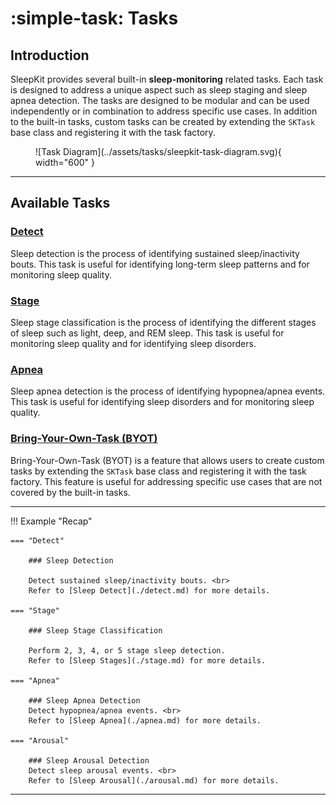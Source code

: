 # :simple-task: Tasks

## <span class="sk-h2-span">Introduction</span>

SleepKit provides several built-in __sleep-monitoring__ related tasks. Each task is designed to address a unique aspect such as sleep staging and sleep apnea detection. The tasks are designed to be modular and can be used independently or in combination to address specific use cases. In addition to the built-in tasks, custom tasks can be created by extending the `SKTask` base class and registering it with the task factory.

<figure markdown="span">
  ![Task Diagram](../assets/tasks/sleepkit-task-diagram.svg){ width="600" }
</figure>


---

## <span class="sk-h2-span">Available Tasks</span>

### <span class="sk-h2-span"> [Detect](./detect.md)</span>

Sleep detection is the process of identifying sustained sleep/inactivity bouts. This task is useful for identifying long-term sleep patterns and for monitoring sleep quality.

### <span class="sk-h2-span">[Stage](./stage.md)</span>

Sleep stage classification is the process of identifying the different stages of sleep such as light, deep, and REM sleep. This task is useful for monitoring sleep quality and for identifying sleep disorders.

### <span class="sk-h2-span">[Apnea](./apnea.md)</span>

Sleep apnea detection is the process of identifying hypopnea/apnea events. This task is useful for identifying sleep disorders and for monitoring sleep quality.

<!-- ### <span class="sk-h2-span">[Arousal](./arousal.md)</span>

Sleep arousal detection is the process of identifying sleep arousal events. This task is useful for identifying sleep disorders and for monitoring sleep quality. -->

### <span class="sk-h2-span">[Bring-Your-Own-Task (BYOT)](./byot.md)</span>

Bring-Your-Own-Task (BYOT) is a feature that allows users to create custom tasks by extending the `SKTask` base class and registering it with the task factory. This feature is useful for addressing specific use cases that are not covered by the built-in tasks.

---

!!! Example "Recap"

    === "Detect"

        ### Sleep Detection

        Detect sustained sleep/inactivity bouts. <br>
        Refer to [Sleep Detect](./detect.md) for more details.

    === "Stage"

        ### Sleep Stage Classification

        Perform 2, 3, 4, or 5 stage sleep detection.
        Refer to [Sleep Stages](./stage.md) for more details.

    === "Apnea"

        ### Sleep Apnea Detection
        Detect hypopnea/apnea events. <br>
        Refer to [Sleep Apnea](./apnea.md) for more details.

    === "Arousal"

        ### Sleep Arousal Detection
        Detect sleep arousal events. <br>
        Refer to [Sleep Arousal](./arousal.md) for more details.

---
